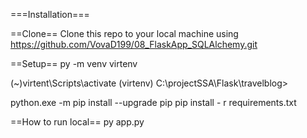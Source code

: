 ===Installation===

==Clone==
Clone this repo to your local machine using
https://github.com/VovaD199/08_FlaskApp_SQLAlchemy.git


==Setup==
py -m venv virtenv

(~)virtent\Scripts\activate
(virtenv) C:\projectSSA\Flask\travelblog>


python.exe -m pip install --upgrade pip
pip install - r requirements.txt

==How to run local==
py app.py
